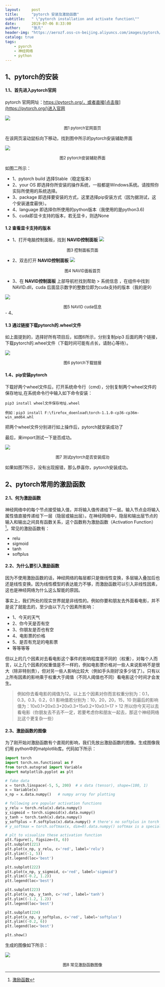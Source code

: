 ```yaml
---
layout:     post
title:      "pytorch 安装及激励函数"
subtitle:   " \"pytorch installation and activate function\""
date:       2019-07-06 8:33:00
author:     "张凡"
header-img: "https://aerozf.oss-cn-beijing.aliyuncs.com/images/pytorch/Artificial_network.jpg"
catalog: true
tags:
    - pyorch
    - 神经网络
    - python
---
```


## 1、pytorch的安装
 
#### 1.1、首先进入pytorch官网

pytorch 官网网址：https://pytorch.org/，或者直接[点击我](https://pytorch.org/)进入官网

![](https://aerozf.oss-cn-beijing.aliyuncs.com/images/pytorch/20190706091452.png)
<div align="center" markdown="0"><font size="2">图1 pytorch官网首页</font> </div>

在该网页滚动鼠标向下移动，找到图中所示的pytorch安装辅助界面

![](https://aerozf.oss-cn-beijing.aliyuncs.com/images/pytorch/20190706091511.png)
<div align="center" markdown="0"><font size="2">图2 pytorch安装辅助界面</font> </div>

如图二所示：
   - 1、pytorch build 选择Stable（稳定版本）
   - 2、your OS 即选择你所安装的操作系统，一般都是Windows系统。请按照你实际所使用的系统选择。
   - 3、package 即选择要安装的方式，这里选择pip安装方式（因为据测试，这个安装速度最快）。
   - 4、language 即选择你所使用的python版本（我使用的是python3.6)
   - 5、cuda即显卡支持的版本，若无显卡，则选None
   
#### 1.2 查看显卡支持的版本
   - 1、打开电脑控制面板，找到 **NAVID控制面板**
   ![](https://aerozf.oss-cn-beijing.aliyuncs.com/images/pytorch/20190706101628.png)
   <div align="center" markdown="0"><font size="2">图3 控制面板页面</font> </div>
   
   - 2、双击打开 **NAVID控制面板**
   ![](https://aerozf.oss-cn-beijing.aliyuncs.com/images/pytorch/20190706101640.png)
   <div align="center" markdown="0"><font size="2">图4 NAVID面板首页</font> </div>

   - 3、在 **NAVID控制面板** 上部导航栏找到帮助 > 系统信息 ，在组件中找到NAVID.dll，cuda 后面显示数字的整数位即为cuda支持的版本（我的是9）
   
   ![](https://aerozf.oss-cn-beijing.aliyuncs.com/images/pytorch/QQ%E5%9B%BE%E7%89%8720190706101758.png)
   <div align="center" markdown="0"><font size="2">图5 NAVID cuda信息</font> </div>
   - 4、
   
#### 1.3 通过链接下载pytorch的.wheel文件

如上面提到的，选择好所有项目后，如图6所示，分别复制pip3 后面的两个链接，下载pytorch的.wheel文件（下载时间可能有点长，请耐心等待）。

![](https://aerozf.oss-cn-beijing.aliyuncs.com/images/pytorch/QQ%E5%9B%BE%E7%89%8720190706093805.png)
<div align="center" markdown="0"><font size="2">图6 pytorch下载链接</font> </div>

#### 1.4、pip安装pytorch

下载好两个wheel文件后，打开系统命令行（cmd），分别复制两个wheel文件的保存地址,在系统命令行中输入如下命令安装：
```
pip3 install wheel文件保存地址.wheel

例如：pip3 install F:\firefox_doenload\torch-1.1.0-cp36-cp36m-win_amd64.whl
```

把两个wheel文件分别进行如上操作后，pytorch就安装成功了

最后，来import测试一下是否成功。

![](https://aerozf.oss-cn-beijing.aliyuncs.com/images/pytorch/QQ%E5%9B%BE%E7%89%8720190706095229.png)
<div align="center" markdown="0"><font size="2">图7 测试pytorch是否安装成功</font> </div>

如果如图7所示，没有出现报错，那么恭喜你，pytorch安装成功。

## 2、pytorch常用的激励函数

#### 2.1、何为激励函数
   神经网络中的每个节点接受输入值，并将输入值传递给下一层。输入节点会将输入属性值直接传递给下一层（隐层或输出层）。在神经网络中，隐层和输出层节点的输入和输出之间具有函数关系，这个函数称为激励函数（Activation Function）[^1]。常见的激励函数有：
[^1]:[激励函数](https://baike.baidu.com/item/%E6%BF%80%E5%8A%B1%E5%87%BD%E6%95%B0/6477658?fr=aladdin)
   - relu
   - sigmoid
   - tanh
   - softplus
   
#### 2.2、为什么要引入激励函数
因为不使用激励函数的话，神经网络的每层都只是做线性变换，多层输入叠加后也还是线性变换。因为线性模型的表达能力不够，而激励函数可以引入非线性因素，这也是神经网络为什么这么智能的原因。

事实上，我们所处的现实世界就是非线性的。例如你要和朋友去外面看电影，并不是说了就能去的，至少由以下几个因素所影响：
   - 1、今天的天气
   - 2、你今天是否有空
   - 3、你朋友是否也有空
   - 4、电影票的价格
   - 5、是否有充足的电影票
   - 等等等等
  
但以上的几个因素对去看电影这个事件的影响程度是不同的（权重），对每个人而言，以上几个因素的权重值是不一样的，例如电影票价格对一些人来说影响不是很大（除非特别贵），但对另一些人影响比较大（例如手头刚好没多少钱了）。只有以上所有因素的影响乘于权重大于阈值（不同人阈值也不同）看电影这个时间才会发生。
> 例如你去看电影的阈值为12。以上五个因素对你而言权重分别为：0.1，0.3，0.3，0.2，0.1
> 影响值若分别为：10，20，20，15，10
> 则最后的影响值为：10x0.1+20x0.3+20x0.3+15x0.2+10x0.1=17 > 12
> 所以你今天可以去看电影（你朋友去不去不一定，若要考虑你和朋友一起去，那这个神经网络比这个更复杂一些）

#### 2.3、激励函数的图像
为了刚开始对激励函数有个直观的影响，我们先放出激励函数的图像。生成图像我们用 python中的matplotlib库。代码如下所示：
```python
import torch
import torch.nn.functional as F
from torch.autograd import Variable
import matplotlib.pyplot as plt

# fake data
x = torch.linspace(-5, 5, 200)  # x data (tensor), shape=(100, 1)
x = Variable(x)
x_np = x.data.numpy()   # numpy array for plotting

# following are popular activation functions
y_relu = torch.relu(x).data.numpy()
y_sigmoid = torch.sigmoid(x).data.numpy()
y_tanh = torch.tanh(x).data.numpy()
y_softplus = F.softplus(x).data.numpy() # there's no softplus in torch
# y_softmax = torch.softmax(x, dim=0).data.numpy() softmax is a special kind of activation function, it is about probability

# plt to visualize these activation function
plt.figure(1, figsize=(8, 6))
plt.subplot(221)
plt.plot(x_np, y_relu, c='red', label='relu')
plt.ylim((-1, 5))
plt.legend(loc='best')

plt.subplot(222)
plt.plot(x_np, y_sigmoid, c='red', label='sigmoid')
plt.ylim((-0.2, 1.2))
plt.legend(loc='best')

plt.subplot(223)
plt.plot(x_np, y_tanh, c='red', label='tanh')
plt.ylim((-1.2, 1.2))
plt.legend(loc='best')

plt.subplot(224)
plt.plot(x_np, y_softplus, c='red', label='softplus')
plt.ylim((-0.2, 6))
plt.legend(loc='best')

plt.show()
```

生成的图像如下所示：

![](https://morvanzhou.github.io/static/results/torch/2-3-1.png)
<div align="center" markdown="0"><font size="2">图8 常见激励函数图像</font> </div>

